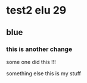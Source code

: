# test2 elu 29
## blue
### this is another change

some one did this !!!

something else
this is my stuff